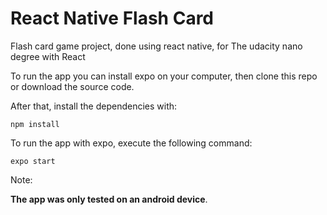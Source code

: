 # React Native Flash Card

Flash card game project, done using react native, for The udacity nano degree with React  


To run the app you can install expo on your computer, then clone this repo or download the source code.

After that, install the dependencies with:

```
npm install
```

To run the app with expo, execute the following command:

```
expo start
```

Note:

**The app was only tested on an android device**.